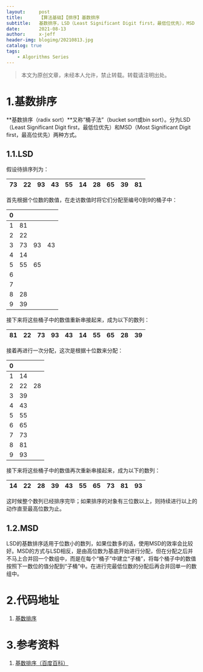 ```yaml
---
layout:     post
title:      【算法基础】【排序】基数排序
subtitle:   基数排序，LSD（Least Significant Digit first，最低位优先），MSD（Most Significant Digit first，最高位优先）
date:       2021-08-13
author:     x-jeff
header-img: blogimg/20210813.jpg
catalog: true
tags:
    - Algorithms Series
---        
```

>本文为原创文章，未经本人允许，禁止转载。转载请注明出处。

# 1.基数排序

**基数排序（radix sort）**又称“桶子法”（bucket sort或bin sort）。分为LSD（Least Significant Digit first，最低位优先）和MSD（Most Significant Digit first，最高位优先）两种方式。

## 1.1.LSD

假设待排序列为：

|73|22|93|43|55|14|28|65|39|81|
|:-:|:-:|:-:|:-:|:-:|:-:|:-:|:-:|:-:|:-:|

首先根据个位数的数值，在走访数值时将它们分配至编号0到9的桶子中：

|0||||
|:-:|:-:|:-:|:-:|
|1|81|||
|2|22|||
|3|73|93|43|
|4|14|||
|5|55|65||
|6||||
|7||||
|8|28|||
|9|39|||

接下来将这些桶子中的数值重新串接起来，成为以下的数列：

|81|22|73|93|43|14|55|65|28|39|
|:-:|:-:|:-:|:-:|:-:|:-:|:-:|:-:|:-:|:-:|

接着再进行一次分配，这次是根据十位数来分配：

|0|||
|:-:|:-:|:-:|
|1|14||
|2|22|28|
|3|39||
|4|43||
|5|55||
|6|65||
|7|73||
|8|81||
|9|93||

接下来将这些桶子中的数值再次重新串接起来，成为以下的数列：

|14|22|28|39|43|55|65|73|81|93|
|:-:|:-:|:-:|:-:|:-:|:-:|:-:|:-:|:-:|:-:|

这时候整个数列已经排序完毕；如果排序的对象有三位数以上，则持续进行以上的动作直至最高位数为止。

## 1.2.MSD

LSD的基数排序适用于位数小的数列，如果位数多的话，使用MSD的效率会比较好。MSD的方式与LSD相反，是由高位数为基底开始进行分配，但在分配之后并不马上合并回一个数组中，而是在每个“桶子”中建立“子桶”，将每个桶子中的数值按照下一数位的值分配到“子桶”中。在进行完最低位数的分配后再合并回单一的数组中。

# 2.代码地址

1. [基数排序](https://github.com/x-jeff/Algorithm_Code)

# 3.参考资料

1. [基数排序（百度百科）](https://baike.baidu.com/item/基数排序/7875498?fr=aladdin)